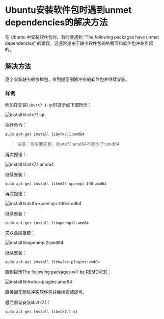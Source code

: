 # Ubuntu安装软件包时遇到unmet dependencies的解决方法

在 Ubuntu 中安装软件包时，有时会遇到 “The following packages have unmet dependencies” 的错误，这通常是由于缺少软件包的依赖项和软件包冲突引起的。

## 解决方法

逐个安装缺少的依赖包，直到提示删除冲突的软件包并继续安装。

### 样例

例如在安装`libvtk7.1-qt`时提示如下图所示：

![install libvtk7.1-qt](https://s2.loli.net/2023/03/18/EyZJSiPqD1G39tb.png)

执行命令：
```shell
sudo apt-get install libvtk7.1:amd64
```

> 注意：包名要完整，libvtk7.1:amd64不能少了:amd64

再次报错：

![install libvtk7.1:amd64](https://s2.loli.net/2023/03/18/YxH2EDdRI9vSM61.png)

继续安装：

```shell
sudo apt-get install libhdf5-openmpi-100:amd64
```

再次报错：

![install libhdf5-openmpi-100:amd64](https://s2.loli.net/2023/03/18/eFDxj1bpiwK4JTG.png)

继续安装：

```shell
sudo apt-get install libopenmpi2:amd64
```

又双叒叕报错：

![install libopenmpi2:amd64](https://s2.loli.net/2023/03/18/95FMZPXOfKVmS3N.png)

继续安装：

```shell
sudo apt-get install libhwloc-plugins:amd64
```

直到提示The following packages will be REMOVED：

![install libhwloc-plugins:amd64](https://s2.loli.net/2023/03/18/ZPAuxI5JHWQyLq7.png)

直接回车删除冲突软件包并继续安装即可。

最后重新安装libvtk7.1：

```shell
sudo apt-get install libvtk7.1-qt
```


